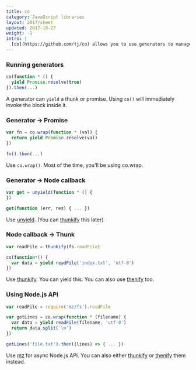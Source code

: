 ```yaml
---
title: co
category: JavaScript libraries
layout: 2017/sheet
updated: 2017-10-27
weight: -1
intro: |
  [co](https://github.com/tj/co) allows you to use generators to manage async flow.
---
```


[co]: https://github.com/tj/co
[thunkify]: https://github.com/visionmedia/node-thunkify
[unyield]: https://github.com/MatthewMueller/unyield
[thenify]: https://www.npmjs.com/package/thenify
[mz]: https://www.npmjs.com/package/mz

### Running generators

```js
co(function * () {
  yield Promise.resolve(true)
}).then(...)
```

A generator can `yield` a thunk or promise. Using `co()` will immediately invoke the block inside it.

### Generator → Promise

```js
var fn = co.wrap(function * (val) {
  return yield Promise.resolve(val)
})

fn().then(...)
```

Use `co.wrap()`. Most of the time, you'll be using co.wrap.

### Generator → Node callback

```js
var get = unyield(function * () {
})

get(function (err, res) { ... })
```

Use [unyield]. (You can [thunkify] this later)

### Node callback → Thunk

```js
var readFile = thunkify(fs.readFile)

co(function*() {
  var data = yield readFile('index.txt', 'utf-8')
})
```

Use [thunkify]. You can yield this. You can also use [thenify] too.

### Using Node.js API

```js
var readFile = require('mz/fs').readFile

var getLines = co.wrap(function * (filename) {
  var data = yield readFile(filename, 'utf-8')
  return data.split('\n')
})

getLines('file.txt').then((lines) => { ... })
```

Use [mz] for async Node.js API. You can also either [thunkify] or [thenify] them instead.
